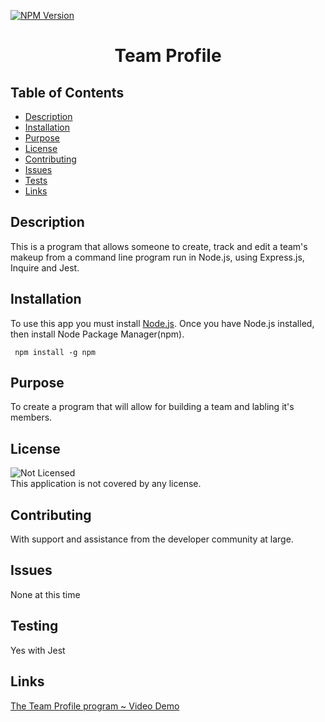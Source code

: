 [![NPM Version](https://img.shields.io/npm/v/npm.svg?style=flat)]()
<br />

  <h1 align="center"> Team Profile </h1>
     
  ## Table of Contents
  - [Description](#description)
  - [Installation](#installation)
  - [Purpose](#purpose)
  - [License](#license)
  - [Contributing](#contributing)
  - [Issues](#issues)
  - [Tests](#tests)
  - [Links](#links)
  ## Description
   This is a program that allows someone to create, track and edit a team's makeup from a command line program run in Node.js, using Express.js, Inquire and Jest.
  ## Installation
   To use this app you must install [Node.js](https://nodejs.org/en/).  Once you have Node.js installed, then install Node Package Manager(npm).

```
 npm install -g npm

```

## Purpose

To create a program that will allow for building a team and labling it's members.

## License

![Not Licensed](https://img.shields.io/badge/license--tertiary)
<br />
This application is not covered by any license.

## Contributing

With support and assistance from the developer community at large.

## Issues

None at this time

## Testing

Yes with Jest

## Links

[The Team Profile program ~ Video Demo](https://youtu.be/...)
